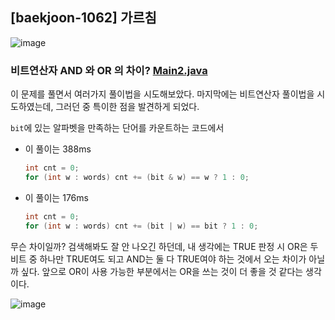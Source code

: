## [baekjoon-1062] 가르침

![image](https://user-images.githubusercontent.com/22045163/125199919-67907880-e2a3-11eb-86fc-710fee3f65c5.png)

### 비트연산자 AND 와 OR 의 차이? [Main2.java](./Main2.java)

이 문제를 풀면서 여러가지 풀이법을 시도해보았다. 마지막에는 비트연산자 풀이법을 시도하였는데, 그러던 중 특이한 점을 발견하게 되었다.

`bit`에 있는 알파벳을 만족하는 단어를 카운트하는 코드에서

- 이 풀이는 388ms
    ```java
    int cnt = 0;
    for (int w : words) cnt += (bit & w) == w ? 1 : 0;
    ```
- 이 풀이는 176ms
    ```java
    int cnt = 0;
    for (int w : words) cnt += (bit | w) == bit ? 1 : 0;
    ```
  
무슨 차이일까? 검색해봐도 잘 안 나오긴 하던데, 내 생각에는 TRUE 판정 시 OR은 두 비트 중 하나만 TRUE여도 되고 AND는 둘 다 TRUE여야 하는 것에서 오는 차이가 아닐까 싶다. 앞으로 OR이 사용 가능한 부분에서는 OR을 쓰는 것이 더 좋을 것 같다는 생각이다.

![image](https://user-images.githubusercontent.com/22045163/125199930-71b27700-e2a3-11eb-902a-1fb15c692efa.png)

